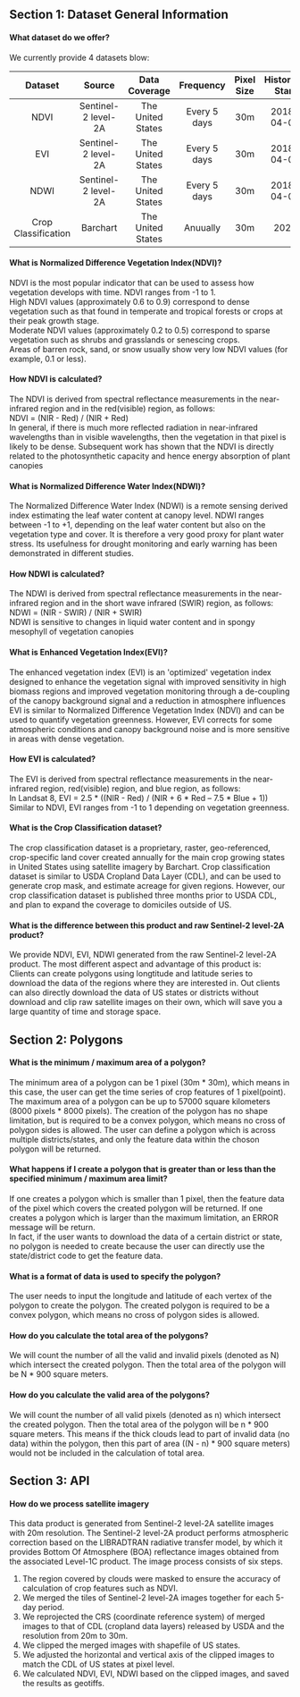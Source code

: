 ## Section 1: Dataset General Information
#### What dataset do we offer?
We currently provide 4 datasets blow:

|Dataset                 | Source                            | Data Coverage    | Frequency | Pixel Size | Historical Start  | Historical End | Format | range |
| :---------------------: | :----------: | :----------: | :-----------: | :-----------: |:-----------: |:-----------: |:-----------:|:-----------:
| NDVI | Sentinel-2 level-2A | The United States |Every 5 days|30m| 2018-04-01  | At present  | Raster, Geotiff | -1~1 |
| EVI | Sentinel-2 level-2A | The United States |Every 5 days|30m| 2018-04-01  | At present  | Raster, Geotiff | -1~1 |
| NDWI | Sentinel-2 level-2A | The United States |Every 5 days|30m| 2018-04-01  | At present  | Raster, Geotiff | -1~1 |
| Crop Classification| Barchart | The United States | Anuually |30m| 2020  | At present  | Raster, Geotiff | 0~255 |

#### What is Normalized Difference Vegetation Index(NDVI)?
NDVI is the most popular indicator that can be used to assess how vegetation develops with time. NDVI ranges from -1 to 1.\
High NDVI values (approximately 0.6 to 0.9) correspond to dense vegetation such as that found in temperate and tropical forests or crops at their peak growth stage.\
Moderate NDVI values (approximately 0.2 to 0.5) correspond to sparse vegetation such as shrubs and grasslands or senescing crops.\
Areas of barren rock, sand, or snow usually show very low NDVI values (for example, 0.1 or less).

#### How NDVI is calculated?
The NDVI is derived from spectral reflectance measurements in the near-infrared region and in the red(visible) region, as follows:\
NDVI = (NIR - Red) / (NIR + Red)\
In general, if there is much more reflected radiation in near-infrared wavelengths than in visible wavelengths, then the vegetation in that pixel is likely to be dense. Subsequent work has shown that the NDVI is directly related to the photosynthetic capacity and hence energy absorption of plant canopies

#### What is Normalized Difference Water Index(NDWI)?
The Normalized Difference Water Index (NDWI) is a remote sensing derived index estimating the leaf
water content at canopy level. NDWI ranges between -1 to +1, depending on the leaf water content but also on the vegetation type and cover.
It is therefore a very good proxy for plant water stress. Its usefulness for drought monitoring and early warning has been demonstrated in different studies.

#### How NDWI is calculated?
The NDWI is derived from spectral reflectance measurements in the near-infrared region and in the short wave infrared (SWIR)  region, as follows:\
NDWI = (NIR - SWIR) / (NIR + SWIR)\
NDWI is sensitive to changes in liquid water content and in spongy mesophyll of vegetation canopies

#### What is Enhanced Vegetation Index(EVI)?
The enhanced vegetation index (EVI) is an 'optimized' vegetation index designed to enhance the vegetation signal with improved sensitivity in high biomass regions and improved vegetation monitoring through a de-coupling of the canopy background signal and a reduction in atmosphere influences\
EVI is similar to Normalized Difference Vegetation Index (NDVI) and can be used to quantify vegetation greenness. However, EVI corrects for some atmospheric conditions and canopy background noise and is more sensitive in areas with dense vegetation.

#### How EVI is calculated?
The EVI is derived from spectral reflectance measurements in the near-infrared region,  red(visible) region, and blue region, as follows:\
In Landsat 8, EVI = 2.5 * ((NIR - Red) / (NIR + 6 * Red – 7.5 * Blue + 1))\
Similar to NDVI, EVI ranges from -1 to 1 depending on vegetation greenness.

#### What is the Crop Classification dataset?
The crop classification dataset is a proprietary, raster, geo-referenced, crop-specific land cover created annually for the main crop growing states in United States using satellite imagery by Barchart.
Crop classification dataset is similar to USDA Cropland Data Layer (CDL), and can be used to generate crop mask, and estimate acreage for given regions.
However, our crop classification dataset is published three months prior to USDA CDL, and plan to expand the coverage to domiciles outside of US.

#### What is the difference between this product and raw Sentinel-2 level-2A product?
We provide NDVI, EVI, NDWI generated from the raw Sentinel-2 level-2A product. The most different aspect and advantage of this product is:\
Clients can create polygons using longtitude and latitude series to download the data of the regions where they are interested in. Out clients can also directly download the data of US states or districts without download and clip raw satellite images on their own, which will save you a large quantity of time and storage space.


## Section 2: Polygons

#### What is the minimum / maximum area of a polygon?
The minimum area of a polygon can be 1 pixel (30m * 30m), which means in this case, the user can get the time series of crop features of 1 pixel(point).\
The maximum area of a polygon can be up to 57000 square kilometers (8000 pixels * 8000 pixels). The creation of the polygon has no shape limitation, but is required to be a convex polygon, which means no cross of polygon sides is allowed. The user can define a polygon which is across multiple districts/states, and only the feature data within the choson polygon will be returned.

#### What happens if I create a polygon that is greater than or less than the specified minimum / maximum area limit?
If one creates a polygon which is smaller than 1 pixel, then the feature data of the pixel which covers the created polygon will be returned.
If one creates a polygon which is larger than the maximum limitation, an ERROR message will be return.\
In fact, if the user wants to download the data of a certain district or state, no polygon is needed to create because the user can directly use the state/district code to get the feature data.

#### What is a format of data is used to specify the polygon?
The user needs to input the longitude and latitude of each vertex of the polygon to create the polygon. The created polygon is required to be a convex polygon, which means no cross of polygon sides is allowed.

#### How do you calculate the total area of the polygons?
We will count the number of all the valid and invalid pixels (denoted as N) which intersect the created polygon. Then the total area of the polygon will be N * 900 square meters.

#### How do you calculate the valid area of the polygons?
We will count the number of all valid pixels (denoted as n) which intersect the created polygon. Then the total area of the polygon will be n * 900 square meters. This means if the thick clouds lead to part of invalid data (no data) within the polygon, then this part of area ((N - n) * 900 square meters) would not be included in the calculation of total area.

## Section 3: API

#### How do we process satellite imagery
This data product is generated from Sentinel-2 level-2A satellite images with 20m resolution. The Sentinel-2 level-2A product performs atmospheric correction based on the LIBRADTRAN radiative transfer model, by which it provides Bottom Of Atmosphere (BOA) reflectance images obtained from the associated Level-1C product. The image process consists of six steps.
  1. The region covered by clouds were masked to ensure the accuracy of calculation of crop features such as NDVI.
  2. We merged the tiles of Sentinel-2 level-2A images together for each 5-day period.
  3. We reprojected the CRS (coordinate reference system) of merged images to that of CDL (cropland data layers) released by USDA and the resolution from 20m to 30m.
  4. We clipped the merged images with shapefile of US states.
  5. We adjusted the horizontal and vertical axis of the clipped images to match the CDL of US states at pixel level.
  6. We calculated NDVI, EVI, NDWI based on the clipped images, and saved the results as geotiffs.



